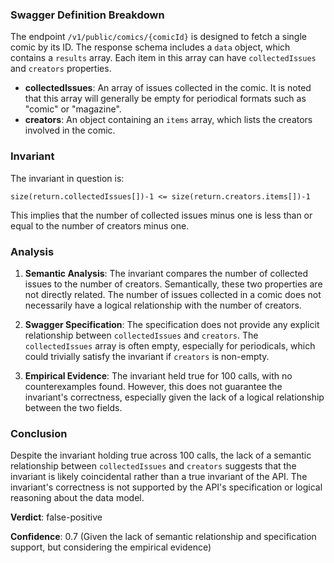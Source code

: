 ### Swagger Definition Breakdown

The endpoint `/v1/public/comics/{comicId}` is designed to fetch a single comic by its ID. The response schema includes a `data` object, which contains a `results` array. Each item in this array can have `collectedIssues` and `creators` properties.

- **collectedIssues**: An array of issues collected in the comic. It is noted that this array will generally be empty for periodical formats such as "comic" or "magazine".
- **creators**: An object containing an `items` array, which lists the creators involved in the comic.

### Invariant

The invariant in question is:

`size(return.collectedIssues[])-1 <= size(return.creators.items[])-1`

This implies that the number of collected issues minus one is less than or equal to the number of creators minus one.

### Analysis

1. **Semantic Analysis**: The invariant compares the number of collected issues to the number of creators. Semantically, these two properties are not directly related. The number of issues collected in a comic does not necessarily have a logical relationship with the number of creators.

2. **Swagger Specification**: The specification does not provide any explicit relationship between `collectedIssues` and `creators`. The `collectedIssues` array is often empty, especially for periodicals, which could trivially satisfy the invariant if `creators` is non-empty.

3. **Empirical Evidence**: The invariant held true for 100 calls, with no counterexamples found. However, this does not guarantee the invariant's correctness, especially given the lack of a logical relationship between the two fields.

### Conclusion

Despite the invariant holding true across 100 calls, the lack of a semantic relationship between `collectedIssues` and `creators` suggests that the invariant is likely coincidental rather than a true invariant of the API. The invariant's correctness is not supported by the API's specification or logical reasoning about the data model.

**Verdict**: false-positive

**Confidence**: 0.7 (Given the lack of semantic relationship and specification support, but considering the empirical evidence)
